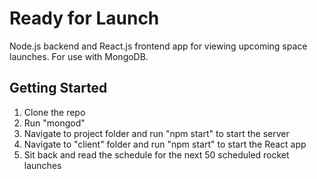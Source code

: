 # Ready for Launch
Node.js backend and React.js frontend app for viewing upcoming space launches. For use with MongoDB.

## Getting Started
1. Clone the repo
2. Run "mongod"
3. Navigate to project folder and run "npm start" to start the server
4. Navigate to "client" folder and run "npm start" to start the React app
5. Sit back and read the schedule for the next 50 scheduled rocket launches
